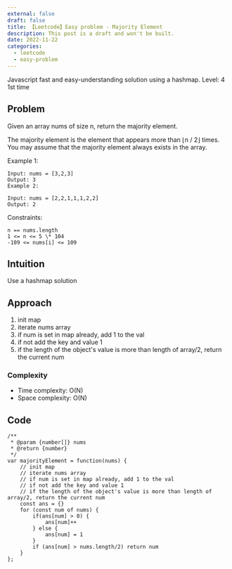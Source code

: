 ```yaml
---
external: false
draft: false
title: 【Leetcode】Easy problem - Majority Element
description: This post is a draft and won't be built.
date: 2022-11-22
categories:
  - leetcode
  - easy-problem
---
```


Javascript fast and easy-understanding solution using a hashmap.
Level: 4
1st time

## Problem

Given an array nums of size n, return the majority element.

The majority element is the element that appears more than ⌊n / 2⌋ times. You may assume that the majority element always exists in the array.

Example 1:

```
Input: nums = [3,2,3]
Output: 3
Example 2:

Input: nums = [2,2,1,1,1,2,2]
Output: 2
```

Constraints:

```
n == nums.length
1 <= n <= 5 \* 104
-109 <= nums[i] <= 109
```

## Intuition

Use a hashmap solution

## Approach

1. init map
2. iterate nums array
3. if num is set in map already, add 1 to the val
4. if not add the key and value 1
5. if the length of the object's value is more than length of array/2, return the current num

### Complexity

- Time complexity:
  O(N)
- Space complexity:
  O(N)

## Code

```
/**
 * @param {number[]} nums
 * @return {number}
 */
var majorityElement = function(nums) {
    // init map
    // iterate nums array
    // if num is set in map already, add 1 to the val
    // if not add the key and value 1
    // if the length of the object's value is more than length of array/2, return the current num
    const ans = {}
    for (const num of nums) {
        if(ans[num] > 0) {
            ans[num]++
        } else {
            ans[num] = 1
        }
        if (ans[num] > nums.length/2) return num
    }
};
```
